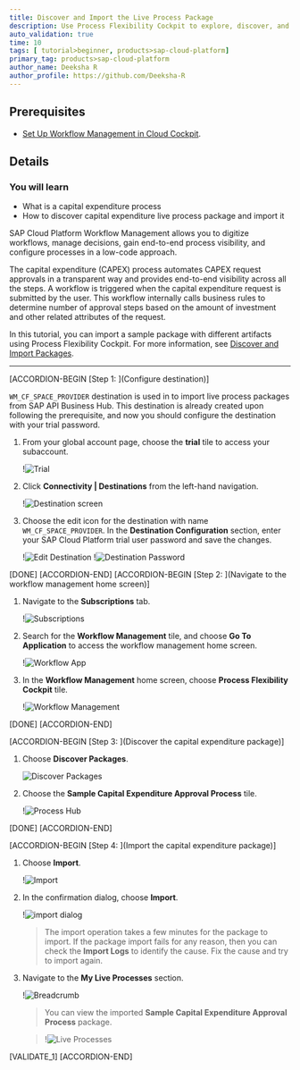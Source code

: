 ```yaml
---
title: Discover and Import the Live Process Package
description: Use Process Flexibility Cockpit to explore, discover, and import the capital expenditure live process content package from SAP API Business Hub.
auto_validation: true
time: 10
tags: [ tutorial>beginner, products>sap-cloud-platform]
primary_tag: products>sap-cloud-platform
author_name: Deeksha R
author_profile: https://github.com/Deeksha-R
---
```


## Prerequisites
- [Set Up Workflow Management in Cloud Cockpit](cp-starter-ibpm-employeeonboarding-1-setup).

## Details
### You will learn
  - What is a capital expenditure process
  - How to discover capital expenditure live process package and import it

SAP Cloud Platform Workflow Management allows you to digitize workflows, manage decisions, gain end-to-end process visibility, and configure processes in a low-code approach.

The capital expenditure (CAPEX) process automates CAPEX request approvals in a transparent way and provides end-to-end visibility across all the steps. A workflow is triggered when the capital expenditure request is submitted by the user. This workflow internally calls business rules to determine number of approval steps based on the amount of investment and other related attributes of the request.

In this tutorial, you can import a sample package with different artifacts using Process Flexibility Cockpit. For more information, see [Discover and Import Packages](https://help.sap.com/viewer/6f55baaf330443bd8132d071581bbae6/Cloud/en-US/bf54c54a7522465788728e6a33c88a8b.html).

---

[ACCORDION-BEGIN [Step 1: ](Configure destination)]

`WM_CF_SPACE_PROVIDER` destination is used in to import live process packages from SAP API Business Hub. This destination is already created upon following the prerequisite, and now you should configure the destination with your trial password.

1. From your global account page, choose the **trial** tile to access your subaccount.

    !![Trial](cp-cf-wm-discover-trial.png)

2. Click **Connectivity | Destinations** from the left-hand navigation.

    !![Destination screen](cp-cf-wm-discover-trialdestination.png)

3. Choose the edit icon for the destination with name `WM_CF_SPACE_PROVIDER`. In the **Destination Configuration** section, enter your SAP Cloud Platform trial user password and save the changes.

    !![Edit Destination](cp-cf-wm-discover-editdestination.png)
    !![Destination Password](cp-cf-wm-discover-destinationpassword.png)

[DONE]
[ACCORDION-END]
[ACCORDION-BEGIN [Step 2: ](Navigate to the workflow management home screen)]
1. Navigate to the **Subscriptions** tab.

    !![Subscriptions](cp-cf-wm-discover-subscription.png)

2. Search for the **Workflow Management** tile, and choose **Go To Application** to access the workflow management home screen.

    !![Workflow App](cp-cf-wm-discover-goto.png)

3. In the **Workflow Management** home screen, choose **Process Flexibility Cockpit** tile.

    !![Workflow Management](cp-cf-wm-discover-home.png)

[DONE]
[ACCORDION-END]

[ACCORDION-BEGIN [Step 3: ](Discover the capital expenditure package)]

1. Choose **Discover Packages**.

    ![Discover Packages](cp-cf-wm-discover-pfc.png)

2.  Choose the **Sample Capital Expenditure Approval Process** tile.

    !![Process Hub](cp-cf-wm-discover-capex.png)

[DONE]
[ACCORDION-END]


[ACCORDION-BEGIN [Step 4: ](Import the capital expenditure package)]

1. Choose **Import**.

    !![Import](cp-cf-wm-discover-import.png)

2. In the confirmation dialog, choose **Import**.

    !![import dialog](cp-cf-wm-discover-importconfirm.png)

    > The import operation takes a few minutes for the package to import. If the package import fails for any reason, then you can check the **Import Logs** to identify the cause. Fix the cause and try to import again.

3. Navigate to the **My Live Processes** section.

    !![Breadcrumb](cp-cf-wm-discover-Breadcrumb.png)

    > You can view the imported **Sample Capital Expenditure Approval Process** package.

    >!![Live Processes](cp-cf-wm-discover-importedcapex.png)

[VALIDATE_1]
[ACCORDION-END]
